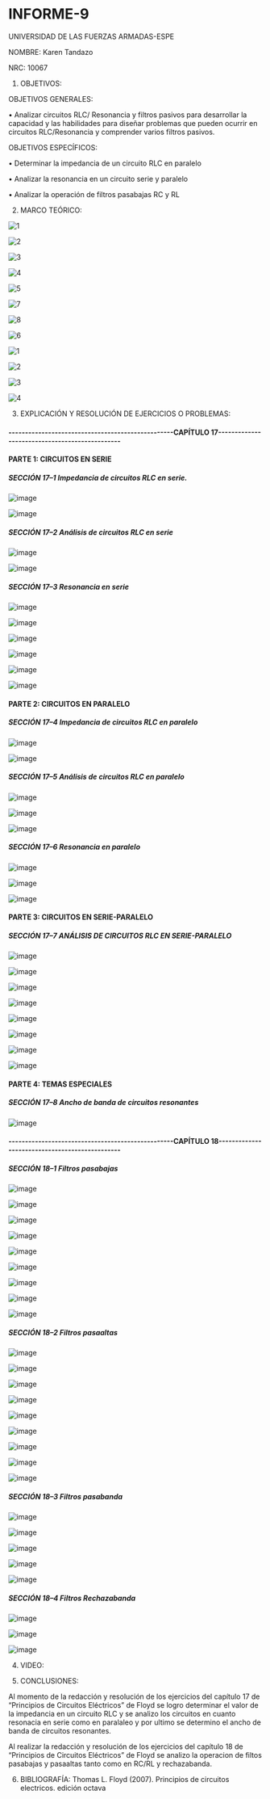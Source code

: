 # INFORME-9

UNIVERSIDAD DE LAS FUERZAS ARMADAS-ESPE

NOMBRE: Karen Tandazo

NRC: 10067

1. OBJETIVOS:

OBJETIVOS GENERALES:

• Analizar  circuitos RLC/ Resonancia y filtros pasivos para desarrollar la capacidad 
y las habilidades para diseñar problemas que pueden ocurrir en  circuitos
RLC/Resonancia y comprender varios filtros pasivos. 

OBJETIVOS ESPECÍFICOS:

• Determinar la impedancia de un circuito RLC en paralelo

• Analizar la resonancia en un circuito serie y paralelo

• Analizar la operación de filtros pasabajas RC y RL

2. MARCO TEÓRICO:

![1](https://user-images.githubusercontent.com/117767335/221338281-8358a721-df8e-4bd0-90ca-5db9c4766928.png)

![2](https://user-images.githubusercontent.com/117767335/221338294-b81762bc-e014-47dd-83c6-3530b7ccb802.png)

![3](https://user-images.githubusercontent.com/117767335/221338305-670e81c7-6596-4e5f-a107-1bfcf779d5d0.png)

![4](https://user-images.githubusercontent.com/117767335/221338344-300089bd-162d-40b8-bc1c-66747a388b92.png)

![5](https://user-images.githubusercontent.com/117767335/221338346-12985df7-aca3-4693-a60d-1f1014099b30.png)

![7](https://user-images.githubusercontent.com/117767335/221338360-9ebc2414-9026-4e18-a2be-98c644562830.png)

![8](https://user-images.githubusercontent.com/117767335/221338361-d88c7ea0-6f87-4b7a-a569-65f09b5b387e.png)

![6](https://user-images.githubusercontent.com/117767335/221338359-e9e79290-bed5-4cb0-9872-5042275f8a0e.png)

![1](https://user-images.githubusercontent.com/117767335/221340296-5ab4ebd9-6de7-4fa7-801e-249a3e2b7726.png)

![2](https://user-images.githubusercontent.com/117767335/221340300-1ed63ba9-0713-49a7-aa08-71bbd52b997a.png)

![3](https://user-images.githubusercontent.com/117767335/221340302-b14a2a29-1b9a-4b44-b789-a5be67c4818f.png)

![4](https://user-images.githubusercontent.com/117767335/221340303-39f26eb0-e333-44c9-8c7c-d3e1252bb087.png)


3. EXPLICACIÓN Y RESOLUCIÓN DE EJERCICIOS O PROBLEMAS:

#### --------------------------------------------------CAPÍTULO 17-----------------------------------------------

#### PARTE 1: CIRCUITOS EN SERIE

##### SECCIÓN 17–1 Impedancia de circuitos RLC en serie.

![image](https://user-images.githubusercontent.com/117767335/221340496-d0a5160c-dfc1-486b-ae4b-7ae8338735d5.png)

![image](https://user-images.githubusercontent.com/117767335/221340509-3a3e0a0f-0f8b-4d18-b78e-db578fb335d5.png)

##### SECCIÓN 17–2 Análisis de circuitos RLC en serie

![image](https://user-images.githubusercontent.com/117767335/221340526-7ca2755c-85d2-483d-847e-ca163dc2a793.png)

![image](https://user-images.githubusercontent.com/117767335/221340581-b418692c-0325-492f-9996-d6a47e2b884d.png)

##### SECCIÓN 17–3 Resonancia en serie

![image](https://user-images.githubusercontent.com/117767335/221340597-985c4ed2-7673-40bb-8313-5b4ff1599ed5.png)

![image](https://user-images.githubusercontent.com/117767335/221340621-eec3acd3-31b0-47df-bc11-d8f8cb71ed59.png)

![image](https://user-images.githubusercontent.com/117767335/221340706-30bdf649-cbc2-487a-b7b9-331741af3157.png)

![image](https://user-images.githubusercontent.com/117767335/221340715-0592add7-ff34-458f-b880-2b920ec3a7be.png)

![image](https://user-images.githubusercontent.com/117767335/221340730-14d57c3b-5987-4443-914c-828d0aae3183.png)

![image](https://user-images.githubusercontent.com/117767335/221340775-d3274b9c-48b4-462e-885e-9557289c939f.png)

#### PARTE 2: CIRCUITOS EN PARALELO

##### SECCIÓN 17–4 Impedancia de circuitos RLC en paralelo

![image](https://user-images.githubusercontent.com/117767335/221340798-8e4d9c98-19b5-4609-beba-529c242ec2ac.png)

![image](https://user-images.githubusercontent.com/117767335/221340815-fd8dd112-7184-4fa6-9d94-90251f5a9dfc.png)

##### SECCIÓN 17–5 Análisis de circuitos RLC en paralelo

![image](https://user-images.githubusercontent.com/117767335/221340962-5d58095c-7e0f-492e-b517-1a4a6b1f6917.png)

![image](https://user-images.githubusercontent.com/117767335/221340986-c8f0a1a0-1c65-46cf-84db-1ab613728a8f.png)

![image](https://user-images.githubusercontent.com/117767335/221341011-de429268-2e11-4676-932b-25fec71d0bc8.png)

##### SECCIÓN 17–6 Resonancia en paralelo

![image](https://user-images.githubusercontent.com/117767335/221341071-6d8a5ba2-cd4b-4f40-9f23-7d0d3f6f6a76.png)

![image](https://user-images.githubusercontent.com/117767335/221341082-b84f913a-b8e4-4791-9296-f83a3ce9365d.png)

![image](https://user-images.githubusercontent.com/117767335/221341103-85b79f2f-2d16-414e-ac31-dc4f8240a0cd.png)

#### PARTE 3: CIRCUITOS EN SERIE-PARALELO

##### SECCIÓN 17–7 ANÁLISIS DE CIRCUITOS RLC EN SERIE-PARALELO

![image](https://user-images.githubusercontent.com/117767335/221341119-6acfac7c-ad55-4248-9817-f094469f7275.png)

![image](https://user-images.githubusercontent.com/117767335/221341167-caed6629-7fe8-4c40-b966-540d9321f45e.png)

![image](https://user-images.githubusercontent.com/117767335/221341175-3f61eae2-6ecb-45f3-ab72-eb5019576a16.png)

![image](https://user-images.githubusercontent.com/117767335/221341185-4e68effd-76c6-4924-a3e1-4da3614c28fb.png)

![image](https://user-images.githubusercontent.com/117767335/221341199-45276f2a-0162-4f4f-9a54-6ca9c3b6a42d.png)

![image](https://user-images.githubusercontent.com/117767335/221341206-8b8495c2-c17c-4da9-80c1-16bf865e20b1.png)

![image](https://user-images.githubusercontent.com/117767335/221341218-5872245f-baf1-4d6a-beaa-8d01ba155c46.png)

![image](https://user-images.githubusercontent.com/117767335/221341233-bd7880d8-95fb-4a8e-b37b-7f846c341724.png)

#### PARTE 4: TEMAS ESPECIALES

##### SECCIÓN 17–8 Ancho de banda de circuitos resonantes

![image](https://user-images.githubusercontent.com/117767335/221341247-f41e550b-b735-4cf4-b26e-990c9373aad7.png)

#### --------------------------------------------------CAPÍTULO 18-----------------------------------------------

##### SECCIÓN 18–1 Filtros pasabajas

![image](https://user-images.githubusercontent.com/117767335/221341427-b1bb74d1-db29-4ffc-a133-a5ab6f514b5b.png)

![image](https://user-images.githubusercontent.com/117767335/221341473-ebe0522d-1a8d-4d2e-a548-a873990156bc.png)

![image](https://user-images.githubusercontent.com/117767335/221341480-6ca7883e-dc44-4752-b010-667a8f6883fe.png)

![image](https://user-images.githubusercontent.com/117767335/221341495-9ae32052-8002-4aba-980d-594b4d2c6238.png)

![image](https://user-images.githubusercontent.com/117767335/221341514-a0334233-20ba-4797-9ecd-6b6e881cd3c7.png)

![image](https://user-images.githubusercontent.com/117767335/221341542-36cd4f02-02ea-44b8-9606-ebd9e2bd2d35.png)

![image](https://user-images.githubusercontent.com/117767335/221341553-ec9f4a87-da87-4078-b5a5-143a05b09de5.png)

![image](https://user-images.githubusercontent.com/117767335/221341569-3f2eaab7-8e3d-405e-a995-bd07394fd8db.png)

![image](https://user-images.githubusercontent.com/117767335/221341578-adc7c414-3e9b-400a-bc51-4de5b2d383ee.png)

##### SECCIÓN 18–2 Filtros pasaaltas

![image](https://user-images.githubusercontent.com/117767335/221341612-10bc4db3-a831-41d6-a1cc-7eb8f5fb458c.png)

![image](https://user-images.githubusercontent.com/117767335/221341620-1c2d17ee-2444-4c8f-953c-094a02143c41.png)

![image](https://user-images.githubusercontent.com/117767335/221341634-1f460ad5-aa30-4a44-bf46-0bcd2c70f1d4.png)

![image](https://user-images.githubusercontent.com/117767335/221341649-aa59ac62-e189-4b0c-90cf-6226a6c01afe.png)

![image](https://user-images.githubusercontent.com/117767335/221341661-e0405bfa-56a1-4c27-9b5e-f5afeb978c6b.png)

![image](https://user-images.githubusercontent.com/117767335/221341672-754225a0-917e-4df9-a20e-7461e5a543a2.png)

![image](https://user-images.githubusercontent.com/117767335/221341681-25cf6523-4324-4a24-922b-aa82d5a4039d.png)

![image](https://user-images.githubusercontent.com/117767335/221341693-7957c718-88cb-44f9-87d2-3d670005c82e.png)

![image](https://user-images.githubusercontent.com/117767335/221341710-7917c58d-6f47-4ad8-9bf4-38b103912ef8.png)

##### SECCIÓN 18–3 Filtros pasabanda

![image](https://user-images.githubusercontent.com/117767335/221341741-9460646e-65c5-46c4-b37e-bfeab16ed9ec.png)

![image](https://user-images.githubusercontent.com/117767335/221341746-095b28ca-3fcb-45b4-935c-9bdd7dca7eee.png)

![image](https://user-images.githubusercontent.com/117767335/221341754-5e425cb7-04a4-44a1-a9d9-8899b8681d00.png)

![image](https://user-images.githubusercontent.com/117767335/221341764-d0f5c48d-9e6d-405a-b155-14b4dda11cd9.png)

![image](https://user-images.githubusercontent.com/117767335/221341781-8766f777-c3d4-4342-8cb6-52e0194d2b74.png)

##### SECCIÓN 18–4 Filtros Rechazabanda

![image](https://user-images.githubusercontent.com/117767335/221341805-4a05dc23-b893-414f-8097-616706f34974.png)

![image](https://user-images.githubusercontent.com/117767335/221341835-231e0f77-8479-4994-9964-f9e52d8ca067.png)

![image](https://user-images.githubusercontent.com/117767335/221341842-a0546db1-af57-412b-b93b-e5085517deda.png)

4. VIDEO:


5. CONCLUSIONES:

Al momento de la redacción y resolución de los ejercicios del capítulo 17 de 
“Principios de Circuitos Eléctricos” de Floyd se logro determinar el valor de la 
impedancia en un circuito RLC y se analizo los circuitos en cuanto resonacia en serie 
como en paralaleo y por ultimo se determino el ancho de banda de circuitos 
resonantes.

Al realizar la redacción y resolución de los ejercicios del capítulo 18 de
“Principios de Circuitos Eléctricos” de Floyd se analizo la operacion de filtos 
pasabajas y pasaaltas tanto como en RC/RL y rechazabanda.




6. BIBLIOGRAFÍA:
Thomas L. Floyd (2007). Principios de circuitos electricos. edición octava
